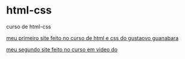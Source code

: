 # html-css

 curso de html-css

 <a href="https://yuri-fv.github.io/html-css/site%20androids/index.html"> meu primeiro site feito no curso de html e css do gustaovo guanabara

<a href="https://yuri-fv.github.io/html-css/segundo-site/index.html">meu segundo site feito no curso em video do 
